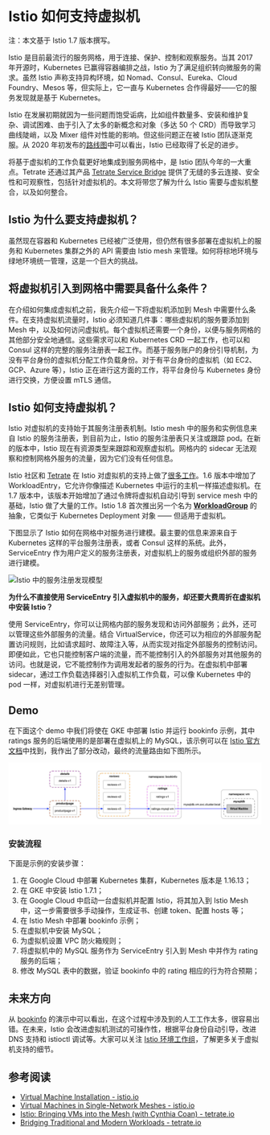 # Istio 如何支持虚拟机

注：本文基于 Istio 1.7 版本撰写。

Istio 是目前最流行的服务网格，用于连接、保护、控制和观察服务。当其 2017 年开源时，Kubernetes 已赢得容器编排之战，Istio 为了满足组织转向微服务的需求。虽然 Istio 声称支持异构环境，如 Nomad、Consul、Eureka、Cloud Foundry、Mesos 等，但实际上，它一直与 Kubernetes 合作得最好——它的服务发现就是基于 Kubernetes。

Istio 在发展初期就因为一些问题而饱受诟病，比如组件数量多、安装和维护复杂、调试困难、由于引入了太多的新概念和对象（多达 50 个 CRD）而导致学习曲线陡峭，以及 Mixer 组件对性能的影响。但这些问题正在被 Istio 团队逐渐克服。从 2020 年初发布的[路线图](https://istio.io/latest/zh/blog/2020/tradewinds-2020/)中可以看出，Istio 已经取得了长足的进步。

将基于虚拟机的工作负载更好地集成到服务网格中，是 Istio 团队今年的一大重点。Tetrate 还通过其产品 [Tetrate Service Bridge](https://www.tetrate.io/tetrate-service-bridge/) 提供了无缝的多云连接、安全性和可观察性，包括针对虚拟机的。本文将带您了解为什么 Istio 需要与虚拟机整合，以及如何整合。

## Istio 为什么要支持虚拟机？

虽然现在容器和 Kubernetes 已经被广泛使用，但仍然有很多部署在虚拟机上的服务和 Kubernetes 集群之外的 API 需要由 Istio mesh 来管理。如何将棕地环境与绿地环境统一管理，这是一个巨大的挑战。

## 将虚拟机引入到网格中需要具备什么条件？

在介绍如何集成虚拟机之前，我先介绍一下将虚拟机添加到 Mesh 中需要什么条件。在支持虚拟机流量时，Istio 必须知道几件事：哪些虚拟机的服务要添加到 Mesh 中，以及如何访问虚拟机。每个虚拟机还需要一个身份，以便与服务网格的其他部分安全地通信。这些需求可以和 Kubernetes CRD 一起工作，也可以和 Consul 这样的完整的服务注册表一起工作。而基于服务账户的身份引导机制，为没有平台身份的虚拟机分配工作负载身份。对于有平台身份的虚拟机（如 EC2、GCP、Azure 等），Istio 正在进行这方面的工作，将平台身份与 Kubernetes 身份进行交换，方便设置 mTLS 通信。

## Istio 如何支持虚拟机？

Istio 对虚拟机的支持始于其服务注册表机制。Istio mesh 中的服务和实例信息来自 Istio 的服务注册表，到目前为止，Istio 的服务注册表只关注或跟踪 pod。在新的版本中，Istio 现在有资源类型来跟踪和观察虚拟机。网格内的 sidecar 无法观察和控制网格外服务的流量，因为它们没有任何信息。

Istio 社区和 [Tetrate](https://www.tetrate.io/) 在 Istio 对虚拟机的支持上做了[很多工作](https://www.tetrate.io/blog/istio-bringing-vms-into-the-mesh-with-cynthia-coan/)。1.6 版本中增加了 WorkloadEntry，它允许你像描述 Kubernetes 中运行的主机一样描述虚拟机。在 1.7 版本中，该版本开始增加了通过令牌将虚拟机自动引导到 service mesh 中的基础，Istio 做了大量的工作。Istio 1.8 首次推出另一个名为 [**WorkloadGroup**](https://istio.io/latest/docs/reference/config/networking/workload-group/) 的抽象，它类似于 Kubernetes Deployment 对象 —— 但适用于虚拟机。

下图显示了 Istio 如何在网格中对服务进行建模。最主要的信息来源来自于 Kubernetes 这样的平台服务注册表，或者 Consul 这样的系统。此外，ServiceEntry 作为用户定义的服务注册表，对虚拟机上的服务或组织外部的服务进行建模。

![Istio 中的服务注册发现模型](https://tva1.sinaimg.cn/large/0081Kckwly1gktf3b63j0j30p30ehwf5.jpg)

**为什么不直接使用 ServiceEntry 引入虚拟机中的服务，却还要大费周折在虚拟机中安装 Istio？**

使用 ServiceEntry，你可以让网格内部的服务发现和访问外部服务；此外，还可以管理这些外部服务的流量。结合 VirtualService，你还可以为相应的外部服务配置访问规则，比如请求超时、故障注入等，从而实现对指定外部服务的控制访问。 即便如此，它也只能控制客户端的流量，而不能控制引入的外部服务对其他服务的访问。也就是说，它不能控制作为调用发起者的服务的行为。在虚拟机中部署 sidecar，通过工作负载选择器引入虚拟机工作负载，可以像 Kubernetes 中的 pod 一样，对虚拟机进行无差别管理。

## Demo

在下面这个 demo 中我们将使在 GKE 中部署 Istio 并运行 bookinfo 示例，其中 ratings 服务的后端使用的是部署在虚拟机上的 MySQL，该示例可以在 [Istio 官方文档](https://istio.io/latest/docs/examples/virtual-machines/bookinfo/)中找到，我作出了部分改动，最终的流量路由如下图所示。

![Bookinfo 示例中的流量示意图](../images/istio-bookinfo-vm-traffic.jpg)

### 安装流程

下面是示例的安装步骤：

1. 在 Google Cloud 中部署 Kubernetes 集群，Kubernetes 版本是 1.16.13；
2. 在 GKE 中安装 Istio 1.7.1；
3. 在 Google Cloud 中启动一台虚拟机并配置 Istio，将其加入到 Istio Mesh 中，这一步需要很多手动操作，生成证书、创建 token、配置 hosts 等；
4. 在 Istio Mesh 中部署 bookinfo 示例；
5. 在虚拟机中安装 MySQL；
6. 为虚拟机设置 VPC 防火箱规则；
7. 将虚拟机中的 MySQL 服务作为 ServiceEntry 引入到 Mesh 中并作为 rating 服务的后端；
8. 修改 MySQL 表中的数据，验证 bookinfo 中的 rating 相应的行为符合预期；

## 未来方向

从 [bookinfo](https://istio.io/latest/docs/examples/virtual-machines/bookinfo/) 的演示中可以看出，在这个过程中涉及到的人工工作太多，很容易出错。在未来，Istio 会改进虚拟机测试的可操作性，根据平台身份自动引导，改进 DNS 支持和 istioctl 调试等。大家可以关注 [Istio 环境工作组](https://github.com/istio/community/blob/master/WORKING-GROUPS.md)，了解更多关于虚拟机支持的细节。

## 参考阅读

- [Virtual Machine Installation - istio.io](https://istio.io/latest/docs/setup/install/virtual-machine/)
- [Virtual Machines in Single-Network Meshes - istio.io](https://istio.io/latest/docs/examples/virtual-machines/single-network/)
- [Istio: Bringing VMs into the Mesh (with Cynthia Coan) - tetrate.io](https://www.tetrate.io/blog/istio-bringing-vms-into-the-mesh-with-cynthia-coan/)
- [Bridging Traditional and Modern Workloads - tetrate.io](https://www.tetrate.io/blog/bridging-traditional-and-modern-workloads/)